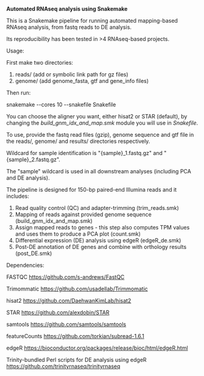 **Automated RNAseq analysis using Snakemake**

This is a Snakemake pipeline for running automated mapping-based RNAseq analysis, from fastq reads to DE analysis.

Its reproducibility has been tested in >4 RNAseq-based projects.

Usage:

First make two directories: 

1. reads/ (add or symbolic link path for gz files)
2. genome/ (add genome_fasta, gtf and gene_info files)

Then run: 

snakemake --cores 10 --snakefile Snakefile

You can choose the aligner you want, either hisat2 or STAR (default), by changing the _build_gnm_idx_and_map.smk_ module you will use in _Snakefile_. 

To use, provide the fastq read files (gzip), genome sequence and gtf file in the reads/, genome/ and results/ directories respectively.

Wildcard for sample identification is "{sample}_1.fastq.gz" and "{sample}_2.fastq.gz". 

The "sample" wildcard is used in all downstream analyses (including PCA and DE analysis).

The pipeline is designed for 150-bp paired-end Illumina reads and it includes:

1. Read quality control (QC) and adapter-trimming (trim_reads.smk)
2. Mapping of reads against provided genome sequence (build_gnm_idx_and_map.smk)
3. Assign mapped reads to genes - this step also computes TPM values and uses them to produce a PCA plot (count.smk)
4. Differential expression (DE) analysis using edgeR (edgeR_de.smk)
5. Post-DE annotation of DE genes and combine with orthology results (post_DE.smk)

Dependencies:

FASTQC
https://github.com/s-andrews/FastQC

Trimommatic
https://github.com/usadellab/Trimmomatic

hisat2
https://github.com/DaehwanKimLab/hisat2

STAR
https://github.com/alexdobin/STAR

samtools
https://github.com/samtools/samtools

featureCounts
https://github.com/torkian/subread-1.6.1

edgeR
https://bioconductor.org/packages/release/bioc/html/edgeR.html

Trinity-bundled Perl scripts for DE analysis using edgeR
https://github.com/trinityrnaseq/trinityrnaseq

